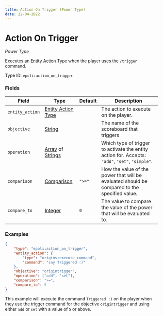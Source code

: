 ```yaml
---
title: Action On Trigger (Power Type)
date: 22-04-2022
---
```

# Action On Trigger
_Power Type_

Executes an [Entity Action Type](https://origins.readthedocs.io/en/latest/types/entity_action_types/) when the player uses the `/trigger` command.

Type ID: `epoli:action_on_trigger`


### Fields
Field  | Type | Default | Description
-------|------|---------|-------------
`entity_action` | [Entity Action Type](https://origins.readthedocs.io/en/latest/types/entity_action_types/) | | The action to execute on the player.
`objective` | [String](string.md) | | The name of the scoreboard that triggers
`operation` | [Array](https://origins.readthedocs.io/en/latest/types/data_types/array/) of [Strings](https://origins.readthedocs.io/en/latest/types/data_types/string/) | | Which type of trigger to activate the entity action for. Accepts: `"add"`, `"set"`, `"simple"`.
`comparison` | [Comparison](comparison.md) | `">="` | How the value of the power that will be evaluated should be compared to the specified value.
`compare_to` | [Integer](integer.md) | `0` | The value to compare the value of the power that will be evaluated to.


### Examples

```json
{
    "type": "epoli:action_on_trigger",
    "entity_action": {
        "type": "origins:execute_command",
        "command": "say Triggered :)"
    },
	"objective": "origintrigger",
	"operation": ["add", "set"],
    "comparison": ">=",
    "compare_to": 5
}
```
This example will execute the command `Triggered :)` on the player when they use the trigger command for the objective `origintrigger` and using either `add` or `set` with a value of `5` or above.
